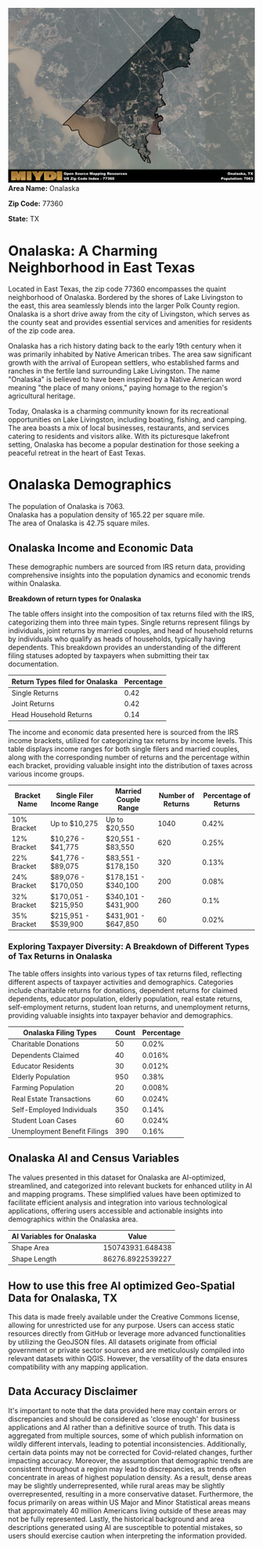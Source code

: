 ![Image Alt Text](../_images/77360.png)
**Area Name:** Onalaska

**Zip Code:** 77360

**State:** TX


# Onalaska: A Charming Neighborhood in East Texas  

Located in East Texas, the zip code 77360 encompasses the quaint neighborhood of Onalaska. Bordered by the shores of Lake Livingston to the east, this area seamlessly blends into the larger Polk County region. Onalaska is a short drive away from the city of Livingston, which serves as the county seat and provides essential services and amenities for residents of the zip code area.

Onalaska has a rich history dating back to the early 19th century when it was primarily inhabited by Native American tribes. The area saw significant growth with the arrival of European settlers, who established farms and ranches in the fertile land surrounding Lake Livingston. The name "Onalaska" is believed to have been inspired by a Native American word meaning "the place of many onions," paying homage to the region's agricultural heritage.

Today, Onalaska is a charming community known for its recreational opportunities on Lake Livingston, including boating, fishing, and camping. The area boasts a mix of local businesses, restaurants, and services catering to residents and visitors alike. With its picturesque lakefront setting, Onalaska has become a popular destination for those seeking a peaceful retreat in the heart of East Texas.

# Onalaska Demographics

The population of Onalaska is 7063.  
Onalaska has a population density of 165.22 per square mile.  
The area of Onalaska is 42.75 square miles.  

## Onalaska Income and Economic Data

These demographic numbers are sourced from IRS return data, providing comprehensive insights into the population dynamics and economic trends within Onalaska.

**Breakdown of return types for Onalaska**

The table offers insight into the composition of tax returns filed with the IRS, categorizing them into three main types. Single returns represent filings by individuals, joint returns by married couples, and head of household returns by individuals who qualify as heads of households, typically having dependents. This breakdown provides an understanding of the different filing statuses adopted by taxpayers when submitting their tax documentation.

| Return Types filed for Onalaska                              | Percentage          |
|----------------------------------------------------------|---------------------|
| Single Returns                                            | 0.42 |
| Joint Returns                                             | 0.42 |
| Head Household Returns                                    | 0.14 |

The income and economic data presented here is sourced from the IRS income brackets, utilized for categorizing tax returns by income levels. This table displays income ranges for both single filers and married couples, along with the corresponding number of returns and the percentage within each bracket, providing valuable insight into the distribution of taxes across various income groups.

| Bracket Name       | Single Filer Income Range | Married Couple Range | Number of Returns | Percentage of Returns |
|--------------------|----------------------------|----------------------|-------------------|-----------------------|
| 10% Bracket        | Up to $10,275              | Up to $20,550        | 1040 | 0.42% |
| 12% Bracket        | $10,276 - $41,775          | $20,551 - $83,550    | 620 | 0.25% |
| 22% Bracket        | $41,776 - $89,075          | $83,551 - $178,150   | 320 | 0.13% |
| 24% Bracket        | $89,076 - $170,050         | $178,151 - $340,100  | 200 | 0.08% |
| 32% Bracket        | $170,051 - $215,950        | $340,101 - $431,900  | 260 | 0.1% |
| 35% Bracket        | $215,951 - $539,900        | $431,901 - $647,850  | 60 | 0.02% |

### Exploring Taxpayer Diversity: A Breakdown of Different Types of Tax Returns in Onalaska

The table offers insights into various types of tax returns filed, reflecting different aspects of taxpayer activities and demographics. Categories include charitable returns for donations, dependent returns for claimed dependents, educator population, elderly population, real estate returns, self-employment returns, student loan returns, and unemployment returns, providing valuable insights into taxpayer behavior and demographics.

| Onalaska Filing Types                    | Count | Percentage |
|--------------------------------------|-------|------------|
| Charitable Donations                 | 50 | 0.02% |
| Dependents Claimed                   | 40 | 0.016% |
| Educator Residents                   | 30 | 0.012% |
| Elderly Population                   | 950 | 0.38% |
| Farming Population                   | 20 | 0.008% |
| Real Estate Transactions             | 60 | 0.024% |
| Self-Employed Individuals            | 350 | 0.14% |
| Student Loan Cases                   | 60 | 0.024% |
| Unemployment Benefit Filings         | 390 | 0.16% |

## Onalaska AI and Census Variables

The values presented in this dataset for Onalaska are AI-optimized, streamlined, and categorized into relevant buckets for enhanced utility in AI and mapping programs. These simplified values have been optimized to facilitate efficient analysis and integration into various technological applications, offering users accessible and actionable insights into demographics within the Onalaska area.

| AI Variables for Onalaska | Value |
|-------------|-------|
| Shape Area | 150743931.648438 |
| Shape Length | 86276.8922539227 |

## How to use this free AI optimized Geo-Spatial Data for Onalaska, TX

This data is made freely available under the Creative Commons license, allowing for unrestricted use for any purpose. Users can access static resources directly from GitHub or leverage more advanced functionalities by utilizing the GeoJSON files. All datasets originate from official government or private sector sources and are meticulously compiled into relevant datasets within QGIS. However, the versatility of the data ensures compatibility with any mapping application.

## Data Accuracy Disclaimer
It's important to note that the data provided here may contain errors or discrepancies and should be considered as 'close enough' for business applications and AI rather than a definitive source of truth. This data is aggregated from multiple sources, some of which publish information on wildly different intervals, leading to potential inconsistencies. Additionally, certain data points may not be corrected for Covid-related changes, further impacting accuracy. Moreover, the assumption that demographic trends are consistent throughout a region may lead to discrepancies, as trends often concentrate in areas of highest population density. As a result, dense areas may be slightly underrepresented, while rural areas may be slightly overrepresented, resulting in a more conservative dataset. Furthermore, the focus primarily on areas within US Major and Minor Statistical areas means that approximately 40 million Americans living outside of these areas may not be fully represented. Lastly, the historical background and area descriptions generated using AI are susceptible to potential mistakes, so users should exercise caution when interpreting the information provided.
